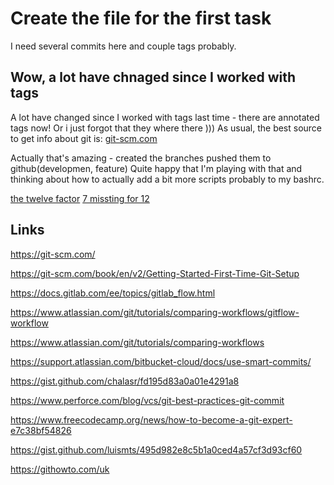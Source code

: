 # Create the file for the first task

I need several commits here and couple tags probably.

## Wow, a lot have chnaged since I worked with tags

A lot have changed since I worked with tags last time - there are annotated tags now!
Or i just forgot that they where there )))
As usual, the best source to get info about git is:
[git-scm.com](https://git-scm.com/book/en/v2/Git-Basics-Tagging)

Actually that's amazing - created the branches pushed them to github(developmen, feature)
Quite happy that I'm playing with that and thinking about how to actually add a bit more
scripts probably to my bashrc.

[the twelve factor](https://12factor.net/)
[7 missting for 12](https://www.ibm.com/cloud/blog/7-missing-factors-from-12-factor-applications)

## Links

https://git-scm.com/

https://git-scm.com/book/en/v2/Getting-Started-First-Time-Git-Setup  

https://docs.gitlab.com/ee/topics/gitlab_flow.html

https://www.atlassian.com/git/tutorials/comparing-workflows/gitflow-workflow 

https://www.atlassian.com/git/tutorials/comparing-workflows 

https://support.atlassian.com/bitbucket-cloud/docs/use-smart-commits/ 

https://gist.github.com/chalasr/fd195d83a0a01e4291a8

https://www.perforce.com/blog/vcs/git-best-practices-git-commit 

https://www.freecodecamp.org/news/how-to-become-a-git-expert-e7c38bf54826 

https://gist.github.com/luismts/495d982e8c5b1a0ced4a57cf3d93cf60 

https://githowto.com/uk


